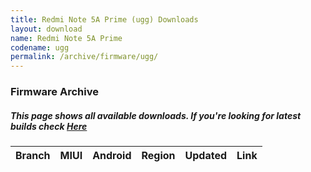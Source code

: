 ```yaml
---
title: Redmi Note 5A Prime (ugg) Downloads
layout: download
name: Redmi Note 5A Prime
codename: ugg
permalink: /archive/firmware/ugg/
---
```


### Firmware Archive
##### This page shows all available downloads. If you're looking for latest builds check [Here](/firmware/ugg/)


<div class="table-responsive-md" id="table-wrapper">
<table id="firmware" class="compact table table-striped table-hover table-sm">
    <thead class="thead-dark">
        <tr>
            <th>Branch</th>
            <th>MIUI</th>
            <th>Android</th>
            <th>Region</th>
            <th>Updated</th>
            <th>Link</th>
        </tr>
    </thead>
    <script>loadFirmwareDownloads('ugg', 'full')</script>
</table>
</div>

